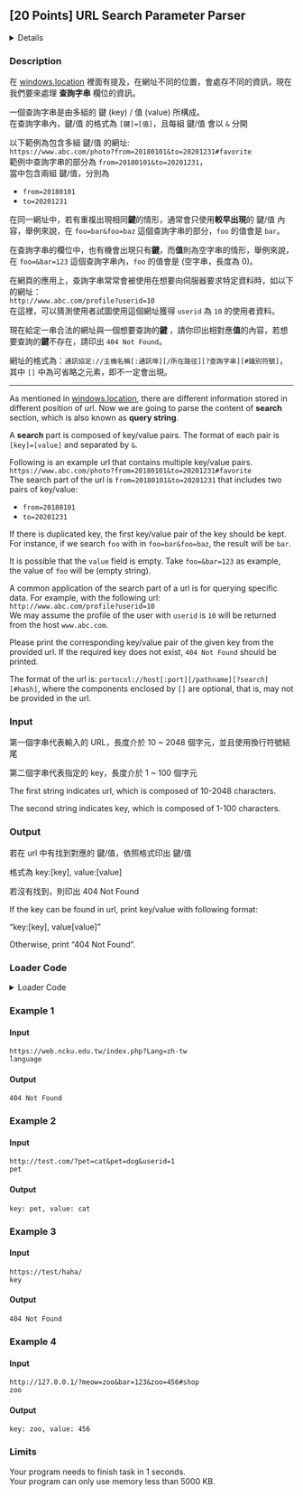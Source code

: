 ## [20 Points] URL Search Parameter Parser
<details>
<summary>Details</summary>

Level: Medium  
Tags: Malloc, Struct, String, Pointers, Loop, If/else  
Problem ID: [8tRlncuo7h7W](https://ckj.imslab.org/#/problems/8tRlncuo7h7W)  
</details>

### Description
在 [windows.location](https://ckj.imslab.org/#/problems/RS_5xkB0PF-1) 裡面有提及，在網址不同的位置，會處存不同的資訊，現在我們要來處理 **查詢字串** 欄位的資訊。

一個查詢字串是由多組的 鍵 (key) / 值 (value) 所構成。  
在查詢字串內，鍵/值 的格式為 `[鍵]=[值]`，且每組 鍵/值 會以 `&` 分開

以下範例為包含多組 鍵/值 的網址:  
`https://www.abc.com/photo?from=20180101&to=20201231#favorite`  
範例中查詢字串的部分為 `from=20180101&to=20201231`，  
當中包含兩組 鍵/值，分別為

* `from=20180101`
* `to=20201231`

在同一網址中，若有重複出現相同**鍵**的情形，通常會只使用**較早出現**的 鍵/值 內容，舉例來說，在 `foo=bar&foo=baz` 這個查詢字串的部分，`foo` 的值會是 `bar`。

在查詢字串的欄位中，也有機會出現只有**鍵**，而**值**則為空字串的情形，舉例來說，在 `foo=&bar=123` 這個查詢字串內，`foo` 的值會是 (空字串，長度為 0)。

在網頁的應用上，查詢字串常常會被使用在想要向伺服器要求特定資料時，如以下的網址：  
`http://www.abc.com/profile?userid=10`  
在這裡，可以猜測使用者試圖使用這個網址獲得 `userid` 為 `10` 的使用者資料。

現在給定一串合法的網址與一個想要查詢的**鍵** ，請你印出相對應**值**的內容，若想要查詢的**鍵**不存在，請印出 `404 Not Found`。

網址的格式為：`通訊協定://主機名稱[:通訊埠][/所在路徑][?查詢字串][#識別符號]`，其中 `[]` 中為可省略之元素，即不一定會出現。



---

As mentioned in [windows.location](http://127.0.0.1/?bar=123&zoo=456), there are different information stored in different position of url. Now we are going to parse the content of **search** section, which is also known as **query string**.

A **search** part is composed of key/value pairs. The format of each pair is `[key]=[value]` and separated by `&`.

Following is an example url that contains multiple key/value pairs.  
`https://www.abc.com/photo?from=20180101&to=20201231#favorite`  
The search part of the url is `from=20180101&to=20201231` that includes two pairs of key/value:

* `from=20180101`
* `to=20201231`

If there is duplicated key, the first key/value pair of the key should be kept. For instance, if we search `foo` with in `foo=bar&foo=baz`, the result will be `bar`.

It is possible that the `value` field is empty. Take `foo=&bar=123` as example, the value of `foo` will be (empty string).

A common application of the search part of a url is for querying specific data. For example, with the following url:  
`http://www.abc.com/profile?userid=10`  
We may assume the profile of the user with `userid` is `10` will be returned from the host `www.abc.com`.

Please print the corresponding key/value pair of the given key from the provided url. If the required key does not exist, `404 Not Found` should be printed.

The format of the url is: `portocol://host[:port][/pathname][?search][#hash]`, where the components enclosed by `[]` are optional, that is, may not be provided in the url.


### Input
第一個字串代表輸入的 URL，長度介於 10 ~ 2048 個字元，並且使用換行符號結尾
第二個字串代表指定的 key，長度介於 1 ~ 100 個字元

The first string indicates url, which is composed of 10-2048 characters.
The second string indicates key, which is composed of 1-100 characters.
### Output
若在 url 中有找到對應的 鍵/值，依照格式印出 鍵/值
格式為 key:[key], value:[value]
若沒有找到，則印出 404 Not Found

If the key can be found in url, print key/value with following format:
“key:[key], value[value]”
Otherwise, print “404 Not Found”.

### Loader Code
<details>
<summary>Loader Code</summary>

```c
#include <stdio.h>
#include <stdlib.h>
#include <string.h>

#define URL_MAX 2048
#define KEY_MAX 100

typedef struct search_s {
    char *key;
    char *value;
} search_t;

search_t *get_param_by_key(char *url, char *key);

int main ()
{
    char url[URL_MAX + 1], key[KEY_MAX + 1];

    fgets(url, URL_MAX, stdin);
    scanf("%s", key );

    search_t  *param = get_param_by_key (url, key);

    if (param)
        printf("key: %s, value: %s", param->key, param->value);
    else
        printf("404 Not Found");
}
```
</details>


### Example 1
#### Input
```
https://web.ncku.edu.tw/index.php?Lang=zh-tw
language
```
#### Output
```
404 Not Found
```

### Example 2
#### Input
```
http://test.com/?pet=cat&pet=dog&userid=1
pet
```
#### Output
```
key: pet, value: cat
```

### Example 3
#### Input
```
https://test/haha/
key
```
#### Output
```
404 Not Found
```

### Example 4
#### Input
```
http://127.0.0.1/?meow=zoo&bar=123&zoo=456#shop
zoo
```
#### Output
```
key: zoo, value: 456
```

### Limits
Your program needs to finish task in 1 seconds.  
Your program can only use memory less than 5000 KB.  
